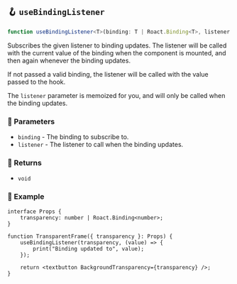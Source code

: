 ## 🪝 `useBindingListener`

```ts
function useBindingListener<T>(binding: T | Roact.Binding<T>, listener: (value: T) => void): void;
```

Subscribes the given listener to binding updates. The listener will be called with the current value of the binding when the component is mounted, and then again whenever the binding updates.

If not passed a valid binding, the listener will be called with the value passed to the hook.

The `listener` parameter is memoized for you, and will only be called when the binding updates.

### 📕 Parameters

-   `binding` - The binding to subscribe to.
-   `listener` - The listener to call when the binding updates.

### 📗 Returns

-   `void`

### 📘 Example

```tsx
interface Props {
	transparency: number | Roact.Binding<number>;
}

function TransparentFrame({ transparency }: Props) {
	useBindingListener(transparency, (value) => {
		print("Binding updated to", value);
	});

	return <textbutton BackgroundTransparency={transparency} />;
}
```
